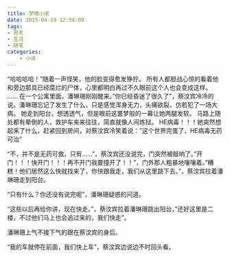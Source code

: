 ```yaml
---
title: 梦境小说
date: 2015-04-19 12:54:09
tags:
- 思考
- 生活
- 随笔
categories: 
    - 小说
---
```

“哈哈哈哈！”随着一声怪笑，他的脸变得愈发狰狞。
所有人都胆战心惊的看着他和旁边那具已经腐烂的尸体，心里都明白再过不久眼前这个人也会变成这样。
......
在一个公寓里面，潘琳珊刚刚醒来。”你已经昏迷了很久了”，蔡汶宾冷冷的说。潘琳珊忘记了发生了什么，只是感觉浑身无力，头痛欲裂，仿若犯了一场大病。
她走到阳台，想透透气，但是眼前这噩梦般的一幕让她两腿发软。
马路上随处都有晕倒的人，救护车来来往往，简直就像人间炼狱。
HE病毒！！！她突然想起来了什么，赶紧回到房间，对蔡汶宾冷笑着说：”这个世界完蛋了，HE病毒无药可治”

“不，并不是无药可救，只有……”，蔡汶宾还没说完，门突然被敲响了。”开门！！！快开门！！！再不开门我要撞开了！！”，门外那人粗暴地嚷嚷着。”糟糕！他们居然这么快就找来了，你快跟我走，我们从这里跳下去。”，蔡汶宾拉着潘琳珊走到阳台。

“只有什么？你还没有说完呢”，潘琳珊疑惑的问道。

“这些以后再给你讲，现在快走。”，蔡汶宾拉着潘琳珊跳出阳台，”还好这里是二楼，不过他们马上也会追过来的，我们快走”。

潘琳珊上气不接下气的跟在蔡汶宾的身后。

“我的车就停在前面，我们快上车”，蔡汶宾边说边不时回头看。

<head>
    <script src="//cdn1.lncld.net/static/js/3.0.4/av-min.js"></script>
    <script src='//unpkg.com/valine/dist/Valine.min.js'></script>
</head>
<body>
    <div id="comment"></div>
</body>